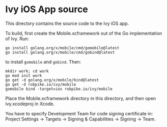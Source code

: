 # Ivy iOS App source

This directory contains the source code to the Ivy iOS app.

To build, first create the Mobile.xcframework out of the Go
implementation of Ivy. Run:

```
go install golang.org/x/mobile/cmd/gomobile@latest
go install golang.org/x/mobile/cmd/gobind@latest
```

to install `gomobile` and `gobind`. Then:

```
mkdir work; cd work
go mod init work
go get -d golang.org/x/mobile/bind@latest
go get -d robpike.io/ivy/mobile
gomobile bind -target=ios robpike.io/ivy/mobile
```

Place the Mobile.xcframework directory in this directory, and
then open ivy.xcodeproj in Xcode.

You have to specify Development Team for code signing certificate in:
Project Settings -> Targets -> Signing & Capabilities -> Signing -> Team.
